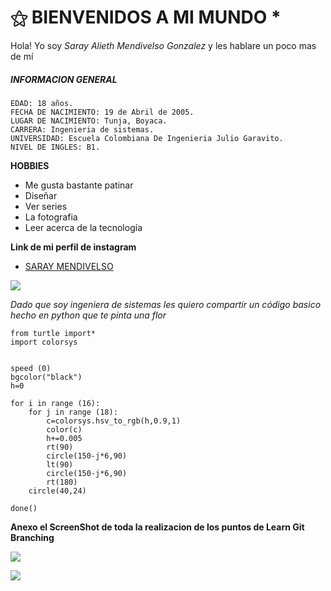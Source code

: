 # ⚝ BIENVENIDOS A MI MUNDO * 

Hola! 
Yo soy _Saray Alieth Mendivelso Gonzalez_ y les hablare un poco mas de mí

##### INFORMACION GENERAL

    EDAD: 18 años.
    FECHA DE NACIMIENTO: 19 de Abril de 2005.
    LUGAR DE NACIMIENTO: Tunja, Boyaca.
    CARRERA: Ingenieria de sistemas.
    UNIVERSIDAD: Escuela Colombiana De Ingenieria Julio Garavito.
    NIVEL DE INGLES: B1.
    
**HOBBIES**
- Me gusta bastante patinar
- Diseñar
- Ver series
- La fotografia
- Leer acerca de la tecnología



**Link de mi perfil de instagram**
-  [SARAY MENDIVELSO](https://www.instagram.com/gonsaray/)

![](https://scontent.xx.fbcdn.net/v/t1.15752-9/418996973_1289781508366284_3236229763754993440_n.jpg?_nc_cat=108&ccb=1-7&_nc_sid=510075&_nc_ohc=fvcIy7Xfkm8AX-gKNGD&_nc_ad=z-m&_nc_cid=0&_nc_ht=scontent.xx&oh=03_AdQJNvWYYfwNQEXQM_Kgpb_NocfRzNdFlEDheCcDPB4f1g&oe=65E552C7)

_Dado que soy ingeniera de sistemas les quiero compartir un código basico hecho en python que te pinta una flor_

```
from turtle import*
import colorsys


speed (0)
bgcolor("black")
h=0

for i in range (16):
    for j in range (18):
        c=colorsys.hsv_to_rgb(h,0.9,1)
        color(c)
        h+=0.005
        rt(90)
        circle(150-j*6,90)
        lt(90)
        circle(150-j*6,90)
        rt(180)
    circle(40,24)

done()
```



**Anexo el ScreenShot de toda la realizacion de los puntos de Learn Git Branching**




![](https://scontent.xx.fbcdn.net/v/t1.15752-9/422023512_2061169184283037_2193399830197616130_n.png?stp=dst-png_p403x403&_nc_cat=106&ccb=1-7&_nc_sid=510075&_nc_ohc=ZblyWEOYWA4AX_FbSps&_nc_ad=z-m&_nc_cid=0&_nc_ht=scontent.xx&oh=03_AdQvppzF2cBybWEbRWtaE8DkCCnxeA-s1325r9HmqOzwAQ&oe=65E56A4C)

![](https://scontent.xx.fbcdn.net/v/t1.15752-9/420376291_849949526806546_3144802081945603965_n.png?stp=dst-png_p403x403&_nc_cat=103&ccb=1-7&_nc_sid=510075&_nc_ohc=MIINFjYXHPQAX9rHGyh&_nc_ad=z-m&_nc_cid=0&_nc_ht=scontent.xx&oh=03_AdTzmcMOixicapCdlUeHoKCTM4sNDwcJOm7HAlKfBBzTyg&oe=65E58745)

